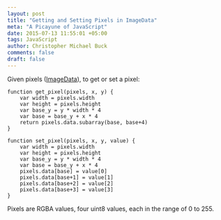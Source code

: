 ```yaml
---
layout: post
title: "Getting and Setting Pixels in ImageData"
meta: "A Picayune of JavaScript"
date: 2015-07-13 11:55:01 +05:00
tags: JavaScript
author: Christopher Michael Buck
comments: false
draft: false
---
```


Given pixels ([ImageData](https://developer.mozilla.org/en-US/docs/Web/API/ImageData)), to get or set a pixel:

~~~
function get_pixel(pixels, x, y) {
    var width = pixels.width
    var height = pixels.height
    var base_y = y * width * 4
    var base = base_y + x * 4
    return pixels.data.subarray(base, base+4)
}

function set_pixel(pixels, x, y, value) {
    var width = pixels.width
    var height = pixels.height
    var base_y = y * width * 4
    var base = base_y + x * 4
    pixels.data[base] = value[0]
    pixels.data[base+1] = value[1]
    pixels.data[base+2] = value[2]
    pixels.data[base+3] = value[3]
}
~~~

Pixels are RGBA values, four uint8 values, each in the range of 0 to 255.